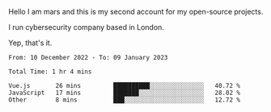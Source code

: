 Hello
I am mars and this is my second account for my open-source projects.

I run cybersecurity company based in London.

Yep, that's it.

<!--START_SECTION:waka-->

```text
From: 10 December 2022 - To: 09 January 2023

Total Time: 1 hr 4 mins

Vue.js       26 mins         ██████████░░░░░░░░░░░░░░░   40.72 %
JavaScript   17 mins         ███████░░░░░░░░░░░░░░░░░░   28.02 %
Other        8 mins          ███░░░░░░░░░░░░░░░░░░░░░░   12.72 %
```

<!--END_SECTION:waka-->
